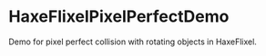 HaxeFlixelPixelPerfectDemo
==========================

Demo for pixel perfect collision with rotating objects in HaxeFlixel.
